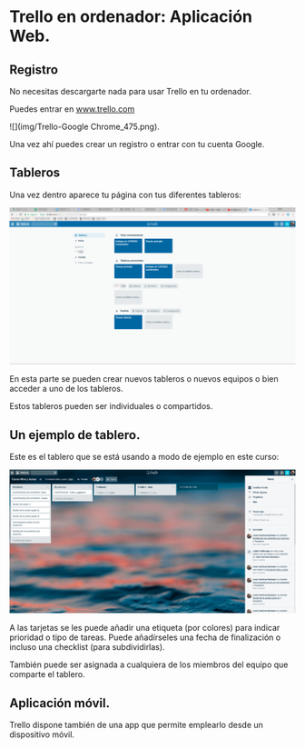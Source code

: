 # Trello en ordenador: Aplicación Web.

## Registro

No necesitas descargarte nada para usar Trello en tu ordenador.

Puedes entrar en www.trello.com

![](img/Trello-Google Chrome_475.png).

Una vez ahí puedes crear un registro o entrar con tu cuenta Google.

## Tableros

Una vez dentro aparece tu página con tus diferentes tableros:

![](img/tableros_trello_Chrome_476.png)

En esta parte se pueden crear nuevos tableros o nuevos equipos o bien acceder a uno de los tableros.

Estos tableros pueden ser individuales o compartidos.

## Un ejemplo de tablero.

Este es el tablero que se está usando a modo de ejemplo en este curso:

![](img/Selección_477.png)

A las tarjetas se les puede añadir una etiqueta (por colores) para indicar prioridad o tipo de tareas. Puede añadírseles una fecha de finalización o incluso una checklist (para subdividirlas).

También puede ser asignada a cualquiera de los miembros del equipo que comparte el tablero.

## Aplicación móvil.

Trello dispone también de una app que permite emplearlo desde un dispositivo móvil.